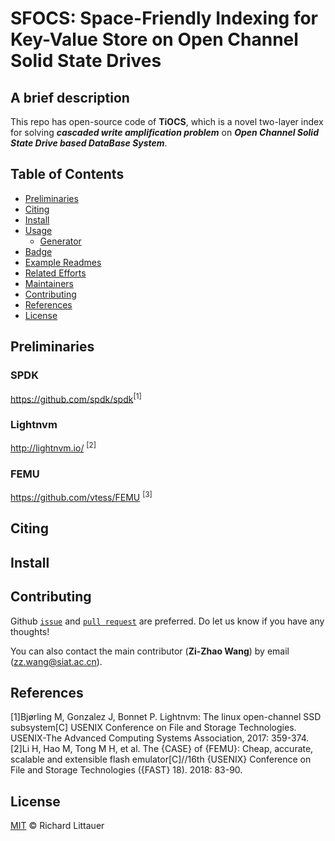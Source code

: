 # SFOCS: Space-Friendly Indexing for Key-Value Store on Open Channel Solid State Drives

## A brief description
This repo has open-source code of **TiOCS**, which is a novel two-layer index for solving **_cascaded write amplification problem_** on **_Open Channel Solid State Drive based DataBase System_**.

## Table of Contents

- [Preliminaries](#preliminaries)
- [Citing](#citing)
- [Install](#install)
- [Usage](#usage)
	- [Generator](#generator)
- [Badge](#badge)
- [Example Readmes](#example-readmes)
- [Related Efforts](#related-efforts)
- [Maintainers](#maintainers)
- [Contributing](#contributing)
- [References](#references)
- [License](#license)

## Preliminaries
### SPDK
https://github.com/spdk/spdk<sup>[1]</sup>
### Lightnvm
<http://lightnvm.io/> <sup>[2]</sup>
### FEMU
<https://github.com/vtess/FEMU> <sup>[3]</sup>
## Citing

## Install

## Contributing
Github [``issue``](https://github.com/ZizhaoWa/TiOCS/issues) and [``pull
request``](https://github.com/ZizhaoWa/TiOCS/pulls) are preferred. Do let
us know if you have any thoughts!  

You can also contact the main contributor (**Zi-Zhao Wang**) by email (zz.wang@siat.ac.cn).

## References
[1]Bjørling M, Gonzalez J, Bonnet P. Lightnvm: The linux open-channel SSD subsystem[C] USENIX Conference on File and Storage Technologies. USENIX-The Advanced Computing Systems Association, 2017: 359-374.   
[2]Li H, Hao M, Tong M H, et al. The {CASE} of {FEMU}: Cheap, accurate, scalable and extensible flash emulator[C]//16th {USENIX} Conference on File and Storage Technologies ({FAST} 18). 2018: 83-90.

## License
[MIT](LICENSE) © Richard Littauer

